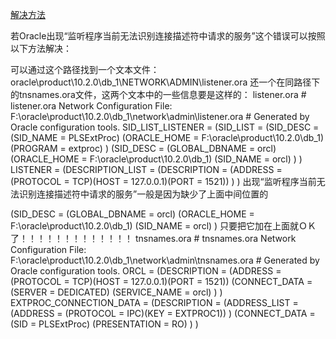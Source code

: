 [解决方法](https://www.bbsmax.com/A/nAJvK34w5r/)

若Oracle出现“监听程序当前无法识别连接描述符中请求的服务”这个错误可以按照以下方法解决：

可以通过这个路径找到一个文本文件： oracle\product\10.2.0\db_1\NETWORK\ADMIN\listener.ora 还一个在同路径下的tnsnames.ora文件，这两个文本中的一些信息要是这样的： listener.ora # listener.ora Network Configuration File: F:\oracle\product\10.2.0\db_1\network\admin\listener.ora # Generated by Oracle configuration tools.
SID_LIST_LISTENER = (SID_LIST =   (SID_DESC =    (SID_NAME = PLSExtProc)    (ORACLE_HOME = F:\oracle\product\10.2.0\db_1)    (PROGRAM = extproc)   )    (SID_DESC =    (GLOBAL_DBNAME = orcl)    (ORACLE_HOME = F:\oracle\product\10.2.0\db_1)    (SID_NAME = orcl)   )
)
LISTENER = (DESCRIPTION_LIST =   (DESCRIPTION =    (ADDRESS = (PROTOCOL = TCP)(HOST = 127.0.0.1)(PORT = 1521))   ) )
出现“监听程序当前无法识别连接描述符中请求的服务”一般是因为缺少了上面中间位置的

(SID_DESC =    (GLOBAL_DBNAME = orcl)    (ORACLE_HOME = F:\oracle\product\10.2.0\db_1)    (SID_NAME = orcl)   ) 只要把它加在上面就ＯＫ了！！！！！！！！！！！！！
tnsnames.ora # tnsnames.ora Network Configuration File: F:\oracle\product\10.2.0\db_1\network\admin\tnsnames.ora # Generated by Oracle configuration tools.
ORCL = (DESCRIPTION =   (ADDRESS = (PROTOCOL = TCP)(HOST = 127.0.0.1)(PORT = 1521))   (CONNECT_DATA =    (SERVER = DEDICATED)    (SERVICE_NAME = orcl)   ) )
EXTPROC_CONNECTION_DATA = (DESCRIPTION =   (ADDRESS_LIST =    (ADDRESS = (PROTOCOL = IPC)(KEY = EXTPROC1))   )   (CONNECT_DATA =    (SID = PLSExtProc)    (PRESENTATION = RO)   ) )